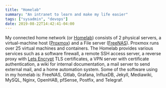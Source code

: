 ```yaml
---
title: "Homelab"
summary: "An intranet to learn and make my life easier"
tags: ["sysadmin", "devops"]
date: 2019-08-22T14:42:41-04:00
---
```

My connected home network (or [Homelab](https://www.reddit.com/r/homelab/wiki/introduction)) consists of 2 physical servers, a virtual-machine host ([Proxmox](https://www.proxmox.com/en/)) and a File server ([FreeNAS](https://www.freenas.org/)). Proxmox runs over 25 virtual machines and containers. The Homelab provides various services such as a software firewall, a remote SSH access server, a reverse proxy with [Lets Encrypt](https://letsencrypt.org/) TLS certificates, a VPN server with certificate authentication, a wiki for internal documentation, a mail server to send external mail, and a home automation system. Some of the software using in my homelab is: FreeNAS, Gitlab, Grafana, InfluxDB, Jekyll, Mediawiki, MySQL, Nginx, OpenHAB, pfSense, Postfix, and Telegraf. 